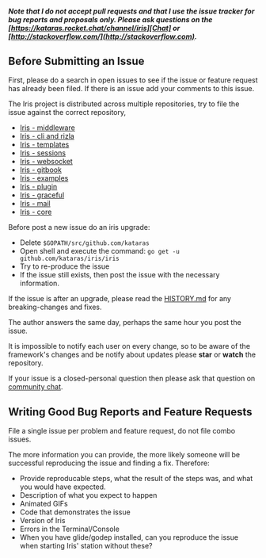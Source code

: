 ##### Note that I do not accept pull requests and that I use the issue tracker for bug reports and proposals only. Please ask questions on the [https://kataras.rocket.chat/channel/iris][Chat] or [http://stackoverflow.com/](http://stackoverflow.com).

## Before Submitting an Issue

First, please do a search in open issues to see if the issue or feature request has already been filed. If there is an issue add your comments to this issue.

The Iris project is distributed across multiple repositories, try to file the issue against the correct repository,

- [Iris - middleware](https://github.com/iris-contrib/middleware/issues?utf8=%E2%9C%93&q=is%3Aopen+is%3Aissue)
- [Iris - cli and rizla](https://github.com/kataras/rizla/issues?utf8=%E2%9C%93&q=is%3Aopen+is%3Aissue)
- [Iris - templates](https://github.com/kataras/go-template/issues?utf8=%E2%9C%93&q=is%3Aopen+is%3Aissue)
- [Iris - sessions](https://github.com/kataras/go-sessions/issues?utf8=%E2%9C%93&q=is%3Aopen+is%3Aissue)
- [Iris - websocket](https://github.com/kataras/go-websocket/issues?utf8=%E2%9C%93&q=is%3Aopen+is%3Aissue)
- [Iris - gitbook](https://github.com/iris-contrib/gitbook/issues?utf8=%E2%9C%93&q=is%3Aopen+is%3Aissue)
- [Iris - examples](https://github.com/iris-contrib/examples/issues?utf8=%E2%9C%93&q=is%3Aopen+is%3Aissue)
- [Iris - plugin](https://github.com/iris-contrib/plugin/issues?utf8=%E2%9C%93&q=is%3Aopen+is%3Aissue)
- [Iris - graceful](https://github.com/iris-contrib/graceful/issues?utf8=%E2%9C%93&q=is%3Aopen+is%3Aissue)
- [Iris - mail](https://github.com/iris-contrib/mail/issues?utf8=%E2%9C%93&q=is%3Aopen+is%3Aissue)
- [Iris - core](https://github.com/kataras/iris/issues?utf8=%E2%9C%93&q=is%3Aopen+is%3Aissue)

Before post a new issue do an iris upgrade:

- Delete `$GOPATH/src/github.com/kataras`
- Open shell and execute the command: `go get -u github.com/kataras/iris/iris`
- Try to re-produce the issue
- If the issue still exists, then post the issue with the necessary information.



If the issue is after an upgrade, please read the [HISTORY.md](https://github.com/kataras/iris/blob/master/HISTORY.md) for any breaking-changes and fixes.

The author answers the same day, perhaps the same hour you post the issue.

It is impossible to notify each user on every change, so to be aware of the framework's changes and be notify about updates
please **star** or **watch** the repository.

If your issue is a closed-personal question then please ask that question on [community chat][Chat].


## Writing Good Bug Reports and Feature Requests

File a single issue per problem and feature request, do not file combo issues.

The more information you can provide, the more likely someone will be successful reproducing the issue and finding a fix. Therefore:

* Provide reproducable steps, what the result of the steps was, and what you would have expected.
* Description of what you expect to happen
* Animated GIFs
* Code that demonstrates the issue
* Version of Iris
* Errors in the Terminal/Console
* When you have glide/godep installed, can you reproduce the issue when starting Iris' station without these?

[Chat]: https://kataras.rocket.chat/channel/iris

